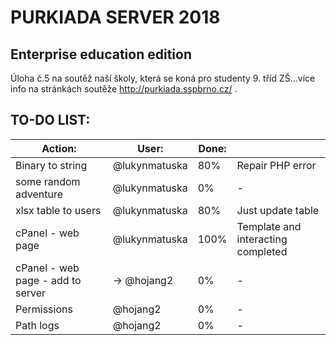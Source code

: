 # PURKIADA SERVER 2018
## Enterprise education edition
Úloha č.5 na soutěž naší školy, která se koná pro studenty 9. tříd ZŠ...více info na stránkách soutěže http://purkiada.sspbrno.cz/ .

## TO-DO LIST:

Action:|User:|Done:|<br />
---|---|---|---
Binary to string                  | @lukynmatuska       | 80% | Repair PHP error
some random adventure             | @lukynmatuska       | 0%  | -
xlsx table to users               | @lukynmatuska       | 80% | Just update table
cPanel - web page                 | @lukynmatuska       | 100% | Template and interacting completed
cPanel - web page - add to server | -> @hojang2         | 0%  | -
Permissions                       | @hojang2            | 0%  | -
Path logs                         | @hojang2            | 0%  | -
